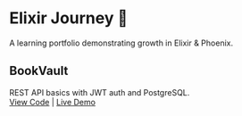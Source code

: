 # Elixir Journey 🚀
A learning portfolio demonstrating growth in Elixir & Phoenix.

## BookVault
REST API basics with JWT auth and PostgreSQL.  
[View Code](./book_vault) | [Live Demo](https://google.com)